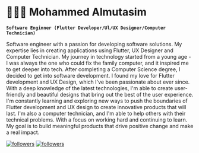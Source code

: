 # 👨🏿‍💻 Mohammed Almutasim

**`Software Enginner (Flutter Developer/Ul/UX Designer/Computer Technician)`**

Software engineer with a passion for developing software solutions. My expertise lies in creating applications using Flutter, UX Designer and Computer Technician. My journey in technology started from a young age - I was always the one who could fix the family computer, and it inspired me to get deeper into tech. After completing a Computer Science degree, I decided to get into software development. I found my love for Flutter development and UX Design, which I've been passionate about ever since. With a deep knowledge of the latest technologies, I'm able to create user-friendly and beautiful designs that bring out the best of the user experience. I'm constantly learning and exploring new ways to push the boundaries of Flutter development and UX design to create innovative products that will last. I'm also a computer technician, and I'm able to help others with their technical problems. With a focus on working hard and continuing to learn. My goal is to build meaningful products that drive positive change and make a real impact.



   <p align="left">
      <a href="https://github.com/mutasimbalila?tab=followers">
         <img alt="followers" title="Follow me on Github" src="https://custom-icon-badges.demolab.com/github/followers/mutasimbalila?color=236ad3&labelColor=1155ba&style=for-the-      c 
badge&logo=person-add&label=Follow&logoColor=white"/></a>
        <a href="https://github.com/mutasimbalila?tab=followers">
       <a href="https://github.com/mutasimbalila?tab=followers">
         <img alt="followers" title="Follow me on Github" src="https://custom-icon-badges.demolab.com/badge//alejolg-blue.svg?color=236ad3&labelColor=1155ba&style=for-the-      c 
badge&logo=linkedin&label=Follow&logoColor=white"/></a>
        <a href="https://github.com/mutasimbalila?tab=followers">
   </p>
